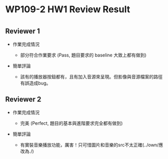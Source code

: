 
WP109-2 HW1 Review Result
=========================

# 

## Reviewer 1
- 作業完成情況
	- 部分符合作業要求 (Pass, 題目要求的 baseline 大致上都有做到)

- 簡單評論
	- 該有的播放器按鈕都有，且有加入音源來呈現。但影像與音源檔案的路徑有誤造成bug。


## Reviewer 2
- 作業完成情況
	- 完美 (Perfect, 題目的基本與進階要求完全都有做到)

- 簡單評論
	- 有實裝音樂播放功能，厲害！只可惜圖片和音樂的src不太正確(../own/應改為./)

